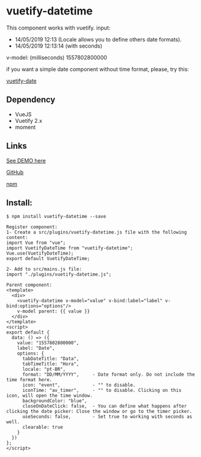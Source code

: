 # vuetify-datetime

This component works with vuetify.
input:
- 14/05/2019 12:13    (Locale allows you to define others date formats).
- 14/05/2019 12:13:14 (with seconds)

v-model: (milliseconds)
1557802800000

if you want a simple date component without time format, please, try this:
<p><a href="https://github.com/juareznasato/vuetify-date.git" target="_blank">vuetify-date</a></p>

## Dependency
- VueJS
- Vuetify 2.x
- moment

## Links
<p><a href="https://v450e.codesandbox.io/">See DEMO here</a></p>
<p><a href="https://github.com/juareznasato/vuetify-datetime" target="_blank">GitHub</a></p>
<p><a href="https://www.npmjs.com/package/vuetify-datetime" target="_blank">npm</a></p>

## Install:
```
$ npm install vuetify-datetime --save

Register component:
1- Create a src/plugins/vuetify-datetime.js file with the following content:
import Vue from "vue";
import VuetifyDateTime from "vuetify-datetime";
Vue.use(VuetifyDateTime);
export default VuetifyDateTime;

2- Add to src/mains.js file:
import "./plugins/vuetify-datetime.js";

Parent component:
<template>
  <div>
    <vuetify-datetime v-model="value" v-bind:label="label" v-bind:options="options"/>
    v-model parent: {{ value }}
  </div>
</template>
<script>
export default {
  data: () => ({
    value: "1557802800000",
    label: "Date",
    options: {
      tabDateTitle: "Data",
      tabTimeTitle: "Hora",
      locale: "pt-BR",
      format: "DD/MM/YYYY",     - Date format only. Do not include the time format here.
      icon: "event",            - "" to disable.
      iconTime: "av_timer",     - "" to disable. Clicking on this icon, will open the time window.
      backgroundColor: "blue",
      closeOnDateClick: false,  - You can define what happens after clicking the date picker: Close the window or go to the timer picker.
      useSeconds: false,        - Set true to working with seconds as well.
      clearable: true
    }
  })
};
</script>
